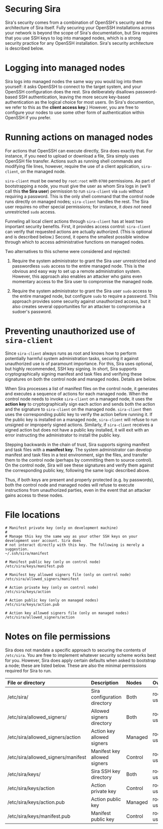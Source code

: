 # Securing Sira

Sira's security comes from a combination of OpenSSH's security and the architecture of Sira itself. Fully securing your OpenSSH installations across your network is beyond the scope of Sira's documentation, but Sira requires that you use SSH keys to log into managed nodes, which is a strong security practice for any OpenSSH installation. Sira's security architecture is described below.

# Logging into managed nodes

Sira logs into managed nodes the same way you would log into them yourself: it asks OpenSSH to connect to the target system, and your OpenSSH configuration does the rest. Sira deliberately disallows password-based SSH authentication, leaving the more secure key-based authentication as the logical choice for most users. (In Sira's documention, we refer to this as the **client access key**.) However, you are free to configure your nodes to use some other form of authentication within OpenSSH if you prefer.

# Running actions on managed nodes

For actions that OpenSSH can execute directly, Sira does exactly that. For instance, if you need to upload or download a file, Sira simply uses OpenSSH file transfer. Actions such as running shell commands and modifying file lines, however, require the use of a client application, `sira-client`, on the managed node.

`sira-client` must be owned by `root:root` with `0700` permissions. As part of bootstrapping a node, you must give the user as whom Sira logs in (we'll call this **the Sira user**) permission to run `sira-client` via `sudo` without requiring a password. This is the only shell command that the control node runs directly on managed nodes; `sira-client` handles the rest. The Sira user requires no other special permissions; for instance, it *does not* need unrestricted `sudo` access.

Funneling all local client actions through `sira-client` has at least two important security benefits. First, it provides access control: `sira-client` can verify that requested actions are actually authorized. (This is optional and is described below.) Second, it opens the smallest possible window through which to access administrative functions on managed nodes.

Two alternatives to this scheme were considered and rejected:

1. Require the system administrator to grant the Sira user unrestricted and passwordless `sudo` access to the entire managed node. This is the obvious and easy way to set up a remote administration system. However, this approach also enables an attacker who gains even momentary access to the Sira user to compromise the managed node.

2. Require the system administrator to grant the Sira user `sudo` access to the entire managed node, but configure `sudo` to require a password. This approach provides some security against unauthorized access, but it also creates several opportunities for an attacker to compromise a sudoer's password.

# Preventing unauthorized use of `sira-client`

Since `sira-client` always runs as root and knows how to perform potentially harmful system administration tasks, securing it against unauthorized use is of paramount importance. For this, Sira uses optional, but highly recommended, SSH key signing. In short, Sira supports cryptographically signing manifest and task files and verifying these signatures on both the control node and managed nodes. Details are below.

When Sira processes a list of manifest files on the control node, it generates and executes a sequence of actions for each managed node. When the control node needs to invoke `sira-client` on a managed node, it uses the **action key** to cryptographically sign each action and sends both the action and the signature to `sira-client` on the managed node. `sira-client` then uses the corresponding public key to verify the action before running it. If the public key is installed on a managed node, `sira-client` will refuse to run unsigned or improperly signed actions. Similarly, if `sira-client` receives a signed action but does not have a public key installed, it will exit with an error instructing the administrator to install the public key.

Stepping backwards in the chain of trust, Sira supports signing manifest and task files with a **manifest key**. The system administrator can develop manifest and task files in a test environment, sign the files, and transfer them to the control node (perhaps by committing them to source control). On the control node, Sira will see these signatures and verify them against the corresponding public key, following the same logic described above.

Thus, if both keys are present and properly protected (e.g. by passwords), both the control node and managed nodes will refuse to execute instructions from unauthorized parties, even in the event that an attacker gains access to these nodes.

# File locations

```
# Manifest private key (only on development machine)
#
# Manage this key the same way as your other SSH keys on your development user account. Sira does
# not interact directly with this key. The following is merely a suggestion.
~/.ssh/sira/manifest

# Manifest public key (only on control node)
/etc/sira/keys/manifest.pub

# Manifest key allowed signers file (only on control node)
/etc/sira/allowed_signers/manifest

# Action private key (only on control node)
/etc/sira/keys/action

# Action public key (only on managed nodes)
/etc/sira/keys/action.pub

# Action key allowed signers file (only on managed nodes)
/etc/sira/allowed_signers/action
```

# Notes on file permissions

Sira does not mandate a specific approach to securing the contents of `/etc/sira`. You are free to implement whatever security scheme works best for you. However, Sira does apply certain defaults when asked to bootstrap a node; these are listed below. These are also the minimal permissions required for Sira to run.

| File or directory                   | Description                  | Nodes   | Owner:group        | Permissions |
| :---------------------------------- | :--------------------------- | :-----  | :----------------- | :---------- |
| /etc/sira/                          | Sira configuration directory | Both    | root:\<sira-user\> | 0050        |
| /etc/sira/allowed\_signers/         | Allowed signers directory    | Both    | root:\<sira-user\> | 0050        |
| /etc/sira/allowed\_signers/action   | Action key allowed signers   | Managed | root:\<sira-user\> | 0040        |
| /etc/sira/allowed\_signers/manifest | Manifest key allowed signers | Control | root:\<sira-user\> | 0040        |
| /etc/sira/keys/                     | Sira SSH key directory       | Both    | root:\<sira-user\> | 0050        |
| /etc/sira/keys/action               | Action private key           | Control | root:\<sira-user\> | 0040        |
| /etc/sira/keys/action.pub           | Action public key            | Managed | root:\<sira-user\> | 0040        |
| /etc/sira/keys/manifest.pub         | Manifest public key          | Control | root:\<sira-user\> | 0040        |
